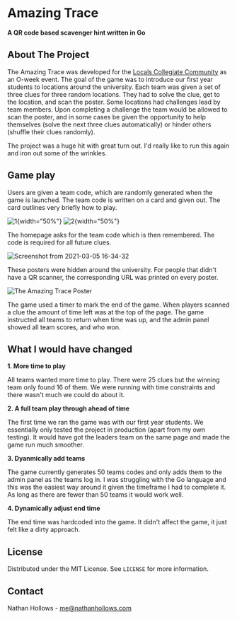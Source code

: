 # Amazing Trace

**A QR code based scavenger hint written in Go**

<!-- ABOUT THE PROJECT -->
## About The Project

The Amazing Trace was developed for the [Locals Collegiate Community](https://www.otago.ac.nz/locals/index.html) as an O-week event. The goal of the game was to introduce our first year students to locations around the university. Each team was given a set of three clues for three random locations. They had to solve the clue, get to the location, and scan the poster. Some locations had challenges lead by team members. Upon completing a challenge the team would be allowed to scan the poster, and in some cases be given the opportunity to help themselves (solve the next three clues automatically) or hinder others (shuffle their clues randomly).

The project was a huge hit with great turn out. I'd really like to run this again and iron out some of the wrinkles.

## Game play

Users are given a team code, which are randomly generated when the game is launched. The team code is written on a card and given out. The card outlines very briefly how to play.

![1](https://user-images.githubusercontent.com/13064427/110064102-599c8980-7dd1-11eb-9f4f-e29f2d64e906.png){width="50%"}
![2](https://user-images.githubusercontent.com/13064427/110064104-5a352000-7dd1-11eb-8404-98fc87c9b88d.png){width="50%"}

The homepage asks for the team code which is then remembered. The code is required for all future clues.

![Screenshot from 2021-03-05 16-34-32](https://user-images.githubusercontent.com/13064427/110063888-dd09ab00-7dd0-11eb-9875-33344a40ed5d.png)

These posters were hidden around the university. For people that didn't have a QR scanner, the corresponding URL was printed on every poster.

![The Amazing Trace Poster](https://user-images.githubusercontent.com/13064427/110063919-ee52b780-7dd0-11eb-8f6b-047893e76048.png)

The game used a timer to mark the end of the game. When players scanned a clue the amount of time left was at the top of the page. The game instructed all teams to return when time was up, and the admin panel showed all team scores, and who won.

## What I would have changed

**1. More time to play**

All teams wanted more time to play. There were 25 clues but the winning team only found 16 of them. We were running with time constraints and there wasn't much we could do about it.

**2. A full team play through ahead of time**

The first time we ran the game was with our first year students. We essentially only tested the project in production (apart from my own testing). It would have got the leaders team on the same page and made the game run much smoother.

**3. Dyanmically add teams**

The game currently generates 50 teams codes and only adds them to the admin panel as the teams log in. I was struggling with the Go language and this was the easiest way around it given the timeframe I had to complete it. As long as there are fewer than 50 teams it would work well.

**4. Dynamically adjust end time**

The end time was hardcoded into the game. It didn't affect the game, it just felt like a dirty approach.

<!-- LICENSE -->
## License

Distributed under the MIT License. See `LICENSE` for more information.


<!-- CONTACT -->
## Contact

Nathan Hollows - me@nathanhollows.com
